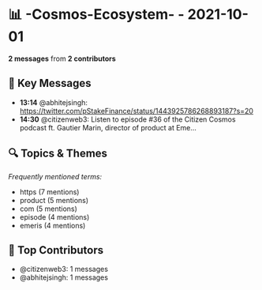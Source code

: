 # 📊 -Cosmos-Ecosystem- - 2021-10-01
**2 messages** from **2 contributors**

## 💬 Key Messages
- **13:14** @abhitejsingh: https://twitter.com/pStakeFinance/status/1443925786268893187?s=20
- **14:30** @citizenweb3: Listen to episode #36 of the Citizen Cosmos podcast ft. Gautier Marin, director of product at Eme...

## 🔍 Topics & Themes
*Frequently mentioned terms:*
- https (7 mentions)
- product (5 mentions)
- com (5 mentions)
- episode (4 mentions)
- emeris (4 mentions)

## 👥 Top Contributors
- @citizenweb3: 1 messages
- @abhitejsingh: 1 messages